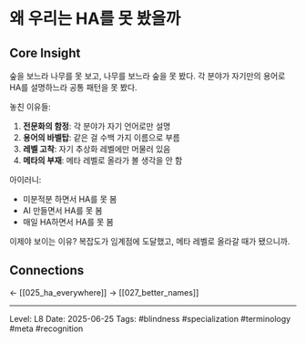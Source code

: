 # 왜 우리는 HA를 못 봤을까

## Core Insight
숲을 보느라 나무를 못 보고, 나무를 보느라 숲을 못 봤다. 각 분야가 자기만의 용어로 HA를 설명하느라 공통 패턴을 못 봤다.

놓친 이유들:
1. **전문화의 함정**: 각 분야가 자기 언어로만 설명
2. **용어의 바벨탑**: 같은 걸 수백 가지 이름으로 부름
3. **레벨 고착**: 자기 추상화 레벨에만 머물러 있음
4. **메타의 부재**: 메타 레벨로 올라가 볼 생각을 안 함

아이러니:
- 미분적분 하면서 HA를 못 봄
- AI 만들면서 HA를 못 봄
- 매일 HA하면서 HA를 못 봄

이제야 보이는 이유? 복잡도가 임계점에 도달했고, 메타 레벨로 올라갈 때가 됐으니까.

## Connections
← [[025_ha_everywhere]]
→ [[027_better_names]]

---
Level: L8
Date: 2025-06-25
Tags: #blindness #specialization #terminology #meta #recognition